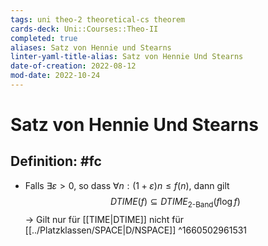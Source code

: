 ```yaml
---
tags: uni theo-2 theoretical-cs theorem
cards-deck: Uni::Courses::Theo-II
completed: true
aliases: Satz von Hennie und Stearns
linter-yaml-title-alias: Satz von Hennie Und Stearns
date-of-creation: 2022-08-12
mod-date: 2022-10-24
---
```


# Satz von Hennie Und Stearns

## Definition: #fc
- Falls $\exists\varepsilon>0,$ so dass $\forall n:(1+\varepsilon)n\leq f(n)$, dann gilt
 $$DTIME(f)\subseteq DTIME_{\text{2-Band}}(f\log f)$$
 → Gilt nur für [[TIME|DTIME]] nicht für [[../Platzklassen/SPACE|D/NSPACE]]
^1660502961531
